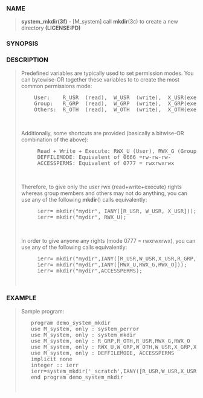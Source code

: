 <?
<body>
<!DOCTYPE html PUBLIC "-//W3C//DTD XHTML 1.0 Transitional//EN"
    "http://www.w3.org/TR/xhtml1/DTD/xhtml1-transitional.dtd">

<html xmlns="http://www.w3.org/1999/xhtml">
<head>
  <meta name="generator" content="HTML Tidy for Cygwin (vers 25 March 2009), see www.w3.org" />

  <title></title>
</head>

<body>
  <div id="Container">
    <div id="Content">
      <div class="c120"></div><a name="0"></a>

      <h3><a name="0">NAME</a></h3>

      <blockquote>
        <b>system_mkdir(3f)</b> - [M_system] call <b>mkdir</b>(3c) to create a new directory <b>(LICENSE:PD)</b>
      </blockquote><a name="contents" id="contents"></a>

      <h3><a name="6">SYNOPSIS</a></h3><a name="2"></a>

      <h3><a name="2">DESCRIPTION</a></h3>

      <blockquote>
        <p>Predefined variables are typically used to set permission modes. You can bytewise-OR together these variables to to create the most common
        permissions mode:</p>
        <pre>
    User:    R_USR  (read),  W_USR  (write),  X_USR(execute)
    Group:   R_GRP  (read),  W_GRP  (write),  X_GRP(execute)
    Others:  R_OTH  (read),  W_OTH  (write),  X_OTH(execute)
<br />
</pre>Additionally, some shortcuts are provided (basically a bitwise-OR combination of the above):
        <pre>
     Read + Write + Execute: RWX_U (User), RWX_G (Group), RWX_O (Others)
     DEFFILEMODE: Equivalent of 0666 =rw-rw-rw-
     ACCESSPERMS: Equivalent of 0777 = rwxrwxrwx
<br />
</pre>Therefore, to give only the user rwx (read+write+execute) rights whereas group members and others may not do anything, you can use any of the
following <b>mkdir</b>() calls equivalently:
        <pre>
     ierr= mkdir("mydir", IANY([R_USR, W_USR, X_USR]));
     ierr= mkdir("mydir", RWX_U);
<br />
</pre>In order to give anyone any rights (mode 0777 = rwxrwxrwx), you can use any of the following calls equivalently:
        <pre>
     ierr= mkdir("mydir",IANY([R_USR,W_USR,X_USR,R_GRP,W_GRP,X_GRP,R_OTH,W_OTH,X_OTH]));
     ierr= mkdir("mydir",IANY([RWX_U,RWX_G,RWX_O]));
     ierr= mkdir("mydir",ACCESSPERMS);
<br />
</pre>
      </blockquote><a name="3"></a>

      <h3><a name="3">EXAMPLE</a></h3>

      <blockquote>
        Sample program:
        <pre>
   program demo_system_mkdir
   use M_system, only : system_perror
   use M_system, only : system_mkdir
   use M_system, only : R_GRP,R_OTH,R_USR,RWX_G,RWX_O
   use M_system, only : RWX_U,W_GRP,W_OTH,W_USR,X_GRP,X_OTH,X_USR
   use M_system, only : DEFFILEMODE, ACCESSPERMS
   implicit none
   integer :: ierr
   ierr=system_mkdir('_scratch',IANY([R_USR,W_USR,X_USR]))
   end program demo_system_mkdir
<br />
</pre>
      </blockquote><a name="4"></a>
    </div>
  </div>
</body>
</html>
